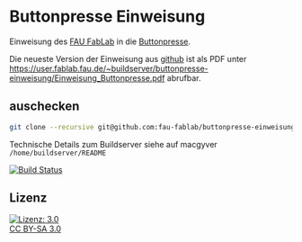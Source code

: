 Buttonpresse Einweisung
=======================

Einweisung des [FAU FabLab](https://fablab.fau.de) in die [Buttonpresse](https://fablab.fau.de/tool/buttonpresse).

Die neueste Version der Einweisung aus [github](https://github.com/fau-fablab/buttonpresse-einweisung) ist als PDF unter https://user.fablab.fau.de/~buildserver/buttonpresse-einweisung/Einweisung_Buttonpresse.pdf abrufbar.

auschecken
----------

```bash
git clone --recursive git@github.com:fau-fablab/buttonpresse-einweisung.git
```

Technische Details zum Buildserver siehe auf macgyver `/home/buildserver/README`

[![Build Status](https://user.fablab.fau.de/~buildserver/buttonpresse-einweisung/status.svg)](https://user.fablab.fau.de/~buildserver/buttonpresse-einweisung/)

Lizenz
------

[![Lizenz: 3.0](https://licensebuttons.net/l/by-sa/3.0/de/88x31.png)</br>CC BY-SA 3.0](https://creativecommons.org/licenses/by-sa/3.0/)
